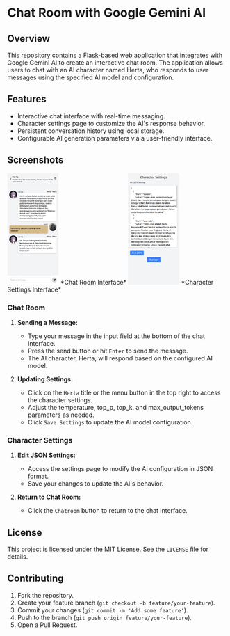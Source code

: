 # Chat Room with Google Gemini AI

## Overview

This repository contains a Flask-based web application that integrates with Google Gemini AI to create an interactive chat room. The application allows users to chat with an AI character named Herta, who responds to user messages using the specified AI model and configuration.

## Features

- Interactive chat interface with real-time messaging.
- Character settings page to customize the AI's response behavior.
- Persistent conversation history using local storage.
- Configurable AI generation parameters via a user-friendly interface.

## Screenshots

<img src="static/chat_room.png" alt="Chat Room Interface" style="max-height: 256px; width: auto;">
*Chat Room Interface*

<img src="static/character_settings.png" alt="Character Settings Interface" style="max-height: 256px; width: auto;">
*Character Settings Interface*

### Chat Room

1. **Sending a Message:**
    - Type your message in the input field at the bottom of the chat interface.
    - Press the send button or hit `Enter` to send the message.
    - The AI character, Herta, will respond based on the configured AI model.

2. **Updating Settings:**
    - Click on the `Herta` title or the menu button in the top right to access the character settings.
    - Adjust the temperature, top_p, top_k, and max_output_tokens parameters as needed.
    - Click `Save Settings` to update the AI model configuration.

### Character Settings

1. **Edit JSON Settings:**
    - Access the settings page to modify the AI configuration in JSON format.
    - Save your changes to update the AI's behavior.

2. **Return to Chat Room:**
    - Click the `Chatroom` button to return to the chat interface.

## License

This project is licensed under the MIT License. See the `LICENSE` file for details.

## Contributing

1. Fork the repository.
2. Create your feature branch (`git checkout -b feature/your-feature`).
3. Commit your changes (`git commit -m 'Add some feature'`).
4. Push to the branch (`git push origin feature/your-feature`).
5. Open a Pull Request.
